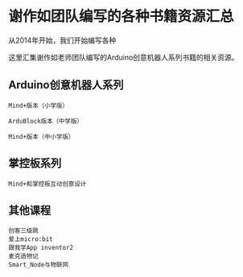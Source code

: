 # 谢作如团队编写的各种书籍资源汇总

从2014年开始，我们开始编写各种

这里汇集谢作如老师团队编写的Arduino创意机器人系列书籍的相关资源。

## Arduino创意机器人系列

	Mind+版本（小学版）

	ArduBlock版本（中学版）

	Mind+版本（中小学版）

## 掌控板系列
	
	Mind+和掌控板互动创意设计

## 其他课程

	创客三级跳
	爱上micro:bit
	跟我学App inventor2
	麦克造物记
	Smart_Node与物联网